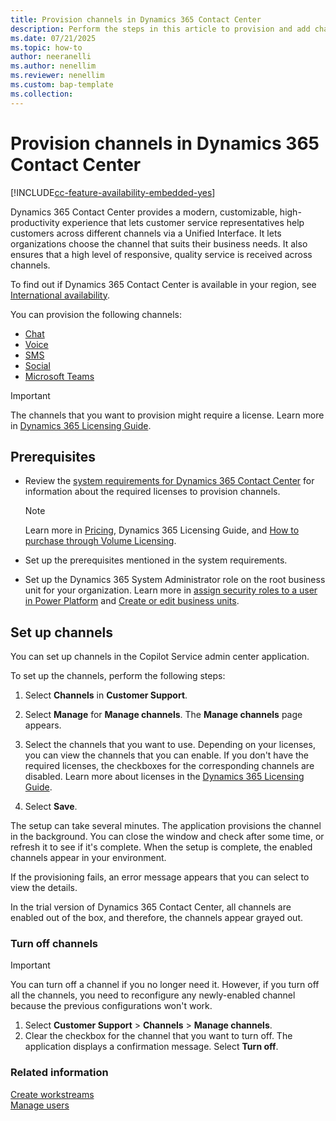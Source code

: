 ```yaml
---
title: Provision channels in Dynamics 365 Contact Center
description: Perform the steps in this article to provision and add channels so that you can start using the product.
ms.date: 07/21/2025
ms.topic: how-to
author: neeranelli
ms.author: nenellim
ms.reviewer: nenellim
ms.custom: bap-template
ms.collection:
---
```


# Provision channels in Dynamics 365 Contact Center

[!INCLUDE[cc-feature-availability-embedded-yes](../includes/cc-feature-availability-embedded-yes.md)]

Dynamics 365 Contact Center provides a modern, customizable, high-productivity experience that lets customer service representatives help customers across different channels via a Unified Interface. It lets organizations choose the channel that suits their business needs. It also ensures that a high level of responsive, quality service is received across channels.

To find out if Dynamics 365 Contact Center is available in your region, see [International availability](international-availability.md).

You can provision the following channels:

- [Chat](/dynamics365/customer-service/administer/set-up-chat-widget)
- [Voice](/dynamics365/customer-service/administer/voice-channel)
- [SMS](/dynamics365/customer-service/administer/configure-sms-channel)
- [Social](/dynamics365/customer-service/use/channels)
- [Microsoft Teams](/dynamics365/customer-service/administer/configure-microsoft-teams)

> [!IMPORTANT]
> The channels that you want to provision might require a license. Learn more in [Dynamics 365 Licensing Guide](https://go.microsoft.com/fwlink/p/?LinkId=866544).

## Prerequisites

- Review the [system requirements for Dynamics 365 Contact Center](system-requirements-contact-center.md) for information about the required licenses to provision channels.
  
    > [!NOTE]
    > Learn more in [Pricing](https://www.microsoft.com/dynamics-365/products/contact-center/pricing), Dynamics 365 Licensing Guide, and [How to purchase through Volume Licensing](https://www.microsoft.com/en-us/licensing/how-to-buy/how-to-buy).

- Set up the prerequisites mentioned in the system requirements.
- Set up the Dynamics 365 System Administrator role on the root business unit for your organization. Learn more in [assign security roles to a user in Power Platform](/power-platform/admin/assign-security-roles) and [Create or edit business units](/power-platform/admin/create-edit-business-units).

## Set up channels

You can set up channels in the Copilot Service admin center application.

To set up the channels, perform the following steps:

1. Select **Channels** in **Customer Support**. 

1. Select **Manage** for **Manage channels**. The **Manage channels** page appears. 
1. Select the channels that you want to use. 
    Depending on your licenses, you can view the channels that you can enable. If you don't have the required licenses, the checkboxes for the corresponding channels are disabled. Learn more about licenses in the [Dynamics 365 Licensing Guide](https://go.microsoft.com/fwlink/p/?LinkId=866544).
1. Select **Save**.

The setup can take several minutes. The application provisions the channel in the background. You can close the window and check after some time, or refresh it to see if it's complete. When the setup is complete, the enabled channels appear in your environment.

If the provisioning fails, an error message appears that you can select to view the details.

In the trial version of Dynamics 365 Contact Center, all channels are enabled out of the box, and therefore, the channels appear grayed out. 

### Turn off channels

> [!IMPORTANT]
> You can turn off a channel if you no longer need it. However, if you turn off all the channels, you need to reconfigure any newly-enabled channel because the previous configurations won't work.

1. Select  **Customer Support** > **Channels** > **Manage channels**. 
1. Clear the checkbox for the channel that you want to turn off. The application displays a confirmation message. Select **Turn off**.

### Related information

[Create workstreams](/dynamics365/customer-service/administer/create-workstreams)   
[Manage users](/dynamics365/customer-service/administer/users-user-profiles)   



